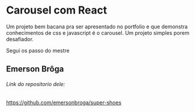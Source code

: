# Carousel com React

Um projeto bem bacana pra ser apresentado no portfolio e que demonstra conhecimentos de css e javascript é o carousel.
Um projeto simples porem desafiador.


 Segui os passo do mestre 
 ## Emerson Brôga

###### Link do repositorio dele:
https://github.com/emersonbroga/super-shoes
